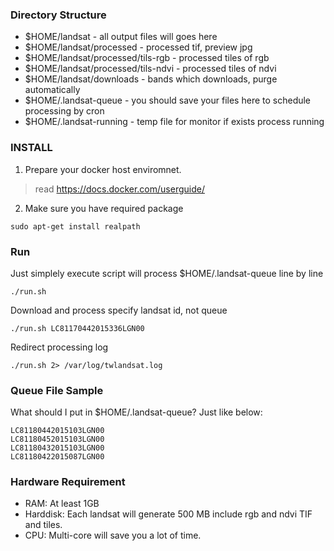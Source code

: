### Directory Structure
- $HOME/landsat - all output files will goes here
- $HOME/landsat/processed - processed tif, preview jpg
- $HOME/landsat/processed/tils-rgb  - processed tiles of rgb
- $HOME/landsat/processed/tils-ndvi - processed tiles of ndvi
- $HOME/landsat/downloads - bands which downloads, purge automatically
- $HOME/.landsat-queue - you should save your files here to schedule processing by cron
- $HOME/.landsat-running - temp file for monitor if exists process running

### INSTALL

1. Prepare your docker host enviromnet.
  > read https://docs.docker.com/userguide/

2. Make sure you have required package
  ```
  sudo apt-get install realpath
  ```

### Run

Just simplely execute script will process $HOME/.landsat-queue line by line
  ```
  ./run.sh
  ```

Download and process specify landsat id, not queue
  ```
  ./run.sh LC81170442015336LGN00
  ```

Redirect processing log
  ```
  ./run.sh 2> /var/log/twlandsat.log
  ```

### Queue File Sample

What should I put in $HOME/.landsat-queue?
Just like below:
```
LC81180442015103LGN00
LC81180452015103LGN00
LC81180432015103LGN00
LC81180422015087LGN00
```

### Hardware Requirement
- RAM: At least 1GB
- Harddisk: Each landsat will generate 500 MB include rgb and ndvi TIF and tiles.
- CPU: Multi-core will save you a lot of time.

